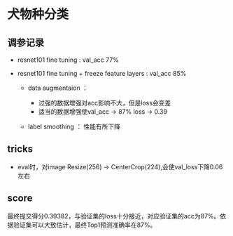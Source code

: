 # 犬物种分类

## 调参记录

* resnet101 fine tuning : val_acc 77%

* resnet101 fine tuning + freeze feature layers : val_acc 85%
  * data augmentaion ： 
      * 过强的数据增强对acc影响不大，但是loss会变差
      * 适当的数据增强使val_acc -> 87% loss -> 0.39
  
  * label smoothing ： 性能有所下降

## tricks

* eval时，对image Resize(256) -> CenterCrop(224),会使val_loss下降0.06左右

## score
最终提交得分0.39382，与验证集的loss十分接近，对应验证集的acc为87%。依据验证集可以大致估计，最终Top1预测准确率在87%。
